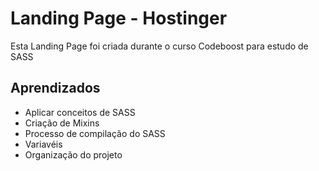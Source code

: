 
# Landing Page - Hostinger

Esta Landing Page foi criada durante o curso Codeboost para estudo de SASS


## Aprendizados

- Aplicar conceitos de SASS
- Criação de Mixins
- Processo de compilação do SASS
- Variavéis
- Organização do projeto

